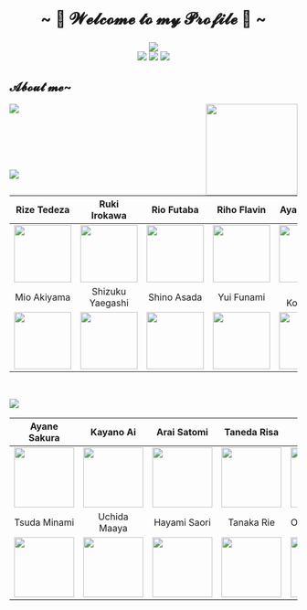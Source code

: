 <h1 align="center"><br />~ 🎀 𝓦𝓮𝓵𝓬𝓸𝓶𝓮 𝓽𝓸 𝓶𝔂 𝓟𝓻𝓸𝓯𝓲𝓵𝓮 🎀 ~</h1>
<h3 align="center"><img src="https://discord.c99.nl/widget/theme-4/444776181473214465.png" /><br />
 <img src="https://img.shields.io/badge/node.js%20-%2343853D.svg?&amp;style=for-the-badge&amp;logo=node.js&amp;logoColor=white" /> <img src="https://img.shields.io/badge/javascript%20-%23323330.svg?&amp;style=for-the-badge&amp;logo=javascript&amp;logoColor=%23F7DF1E" /> <img src="https://img.shields.io/badge/python%20-%231572B6.svg?&amp;style=for-the-badge&amp;logo=python&amp;logoColor=white" /></h3>
<div>
<h2 align="left">𝓐𝓫𝓸𝓾𝓽 𝓶𝓮~</h2>
<img src="https://raw.githubusercontent.com/Eilaluth/Eilaluth/main/img/kotegawa-rs.gif" width="160" align="right" />
<img src="https://metrics.lecoq.io/Eilaluth?template=classic&languages=1&languages.limit=8&languages.sections=most-used&languages.colors=github&languages.threshold=0%25&languages.indepth=false&languages.categories=markup%2C%20programming&languages.recent.categories=markup%2C%20programming&languages.recent.load=300&languages.recent.days=14&config.timezone=Asia%2FJakarta" />
<br />
<br />
<br />
<br />
<br />
<br />
</div>
<p><img src="https://shields.io/badge/MY-WAIFU%20LIST-white?style=for-the-badge" align="left" /></p>
<br/>
<div align="left">
<table class="tg">
  <thead align="center">
    <tr>
      <th class="tg-0lax">Rize Tedeza</th>
      <th class="tg-0lax">Ruki Irokawa</th>
      <th class="tg-0lax">Rio Futaba</th>
      <th class="tg-0lax">Riho Flavin</th>
      <th class="tg-0lax">Aya Komichi</th>
    </tr>
  </thead>
  <tbody align="center">
    <tr>
      <td class="tg-0lax"><img width="100" src="https://raw.githubusercontent.com/Eilaluth/Eilaluth/main/img/rize.png" /></td>
      <td class="tg-0lax"><img width="100" src="https://raw.githubusercontent.com/Eilaluth/Eilaluth/main/img/ruki.png" /></td>
      <td class="tg-0lax"><img width="100" src="https://raw.githubusercontent.com/Eilaluth/Eilaluth/main/img/rio.png" /></td>
      <td class="tg-0lax"><img width="100" src="https://raw.githubusercontent.com/Eilaluth/Eilaluth/main/img/riho.png" /></td>
      <td class="tg-0lax"><img width="100" src="https://raw.githubusercontent.com/Eilaluth/Eilaluth/main/img/aya.png" /></td>
    </tr>
    <tr>
      <td class="tg-0lax">Mio Akiyama</td>
      <td class="tg-0lax">Shizuku Yaegashi</td>
      <td class="tg-0lax">Shino Asada</td>
      <td class="tg-0lax">Yui Funami</td>
      <td class="tg-0lax">Yui Kotegawa</td>
    </tr>
    <tr>
      <td class="tg-0lax"><img width="100" src="https://raw.githubusercontent.com/Eilaluth/Eilaluth/main/img/mio.png" /></td>
      <td class="tg-0lax"><img width="100" src="https://raw.githubusercontent.com/Eilaluth/Eilaluth/main/img/shizuku.png" /></td>
      <td class="tg-0lax"><img width="100" src="https://raw.githubusercontent.com/Eilaluth/Eilaluth/main/img/sinon.png" /></td>
      <td class="tg-0lax"><img width="100" src="https://raw.githubusercontent.com/Eilaluth/Eilaluth/main/img/funami.png" /></td>
      <td class="tg-0lax"><img width="100" src="https://raw.githubusercontent.com/Eilaluth/Eilaluth/main/img/kotegawa.png" /></td>
    </tr>
  </tbody>
</table>
</div>
<br />
<p><img src="https://shields.io/badge/MY-OSHI%20LIST-white?style=for-the-badge" align="left" /></p>
<br/>
<div align="left">
<table class="tg">
  <thead align="center">
    <tr>
      <th class="tg-0lax">Ayane Sakura</th>
      <th class="tg-0lax">Kayano Ai</th>
      <th class="tg-0lax">Arai Satomi</th>
      <th class="tg-0lax">Taneda Risa</th>
      <th class="tg-0lax">Hondo Kaede</th>
    </tr>
  </thead>
  <tbody align="center">
    <tr>
      <td class="tg-0lax"><img width="105" src="https://cdn.myanimelist.net/images/voiceactors/3/62974.jpg" /></td>
      <td class="tg-0lax"><img width="105" src="https://cdn.myanimelist.net/images/voiceactors/3/60503.jpg" /></td>
      <td class="tg-0lax"><img width="105" src="https://cdn.myanimelist.net/images/voiceactors/1/65143.jpg" /></td>
      <td class="tg-0lax"><img width="105" src="https://cdn.myanimelist.net/images/voiceactors/3/64320.jpg" /></td>
      <td class="tg-0lax"><img width="105" src="https://cdn.myanimelist.net/images/voiceactors/3/61304.jpg" /></td>
    </tr>
    <tr>
      <td class="tg-0lax">Tsuda Minami</td>
      <td class="tg-0lax">Uchida Maaya</td>
      <td class="tg-0lax">Hayami Saori</td>
      <td class="tg-0lax">Tanaka Rie</td>
      <td class="tg-0lax">Ohara Sayaka</td>
    </tr>
    <tr>
      <td class="tg-0lax"><img width="105" src="https://cdn.myanimelist.net/images/voiceactors/3/35965.jpg" /></td>
      <td class="tg-0lax"><img width="105" src="https://cdn.myanimelist.net/images/voiceactors/3/63414.jpg" /></td>
      <td class="tg-0lax"><img width="105" src="https://cdn.myanimelist.net/images/voiceactors/3/63373.jpg" /></td>
      <td class="tg-0lax"><img width="105" src="https://cdn.myanimelist.net/images/voiceactors/1/62797.jpg" /></td>
      <td class="tg-0lax"><img width="105" src="https://cdn.myanimelist.net/images/voiceactors/1/54698.jpg" /></td>
    </tr>
  </tbody>
</table>
</div>
